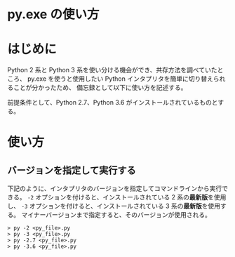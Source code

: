 # py.exe の使い方

# はじめに

Python 2 系と Python 3 系を使い分ける機会ができ、共存方法を調べていたところ、
py.exe を使うと使用したい Python インタプリタを簡単に切り替えられることが分かったため、
備忘録として以下に使い方を記述する。

前提条件として、Python 2.7、Python 3.6 がインストールされているものとする。


# 使い方

## バージョンを指定して実行する

下記のように、インタプリタのバージョンを指定してコマンドラインから実行できる。
`-2` オプションを付けると、インストールされている 2 系の**最新版**を使用し、
`-3` オプションを付けると、インストールされている 3 系の**最新版**を使用する。
マイナーバージョンまで指定すると、そのバージョンが使用される。

```
> py -2 <py_file>.py
> py -3 <py_file>.py
> py -2.7 <py_file>.py
> py -3.6 <py_file>.py
```

